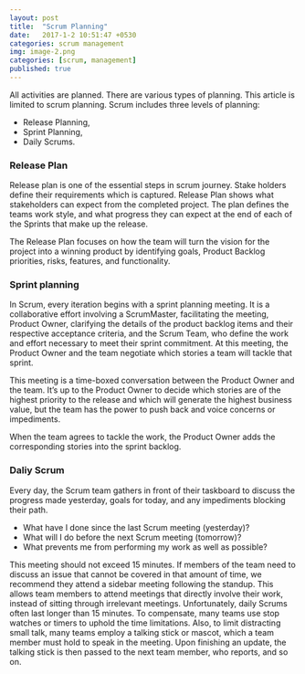 ```yaml
---
layout: post
title:  "Scrum Planning"
date:   2017-1-2 10:51:47 +0530
categories: scrum management
img: image-2.png
categories: [scrum, management]
published: true
---
```


All activities are planned. There are various types of planning. This article is limited to scrum planning. Scrum includes three levels of planning: 

- Release Planning, 
- Sprint Planning, 
- Daily Scrums.

### Release Plan

Release plan is one of the essential steps in scrum journey. Stake holders define their requirements which is captured. Release Plan shows what stakeholders can expect from the completed project. The plan defines the teams work style, and what progress they can expect at the end of each of the Sprints that make up the release. 

The Release Plan focuses on how the team will turn the vision for the project into a winning product by identifying goals, Product Backlog priorities, risks, features, and functionality.

### Sprint planning

In Scrum, every iteration begins with a sprint planning meeting. It is a collaborative effort involving a ScrumMaster, facilitating the meeting, Product Owner, clarifying the details of the product backlog items and their respective acceptance criteria, and the Scrum Team, who define the work and effort necessary to meet their sprint commitment. At this meeting, the Product Owner and the team negotiate which stories a team will tackle that sprint. 

This meeting is a time-boxed conversation between the Product Owner and the team. It’s up to the Product Owner to decide which stories are of the highest priority to the release and which will generate the highest business value, but the team has the power to push back and voice concerns or impediments.

When the team agrees to tackle the work, the Product Owner adds the corresponding stories into the sprint backlog. 


### Daliy Scrum

Every day, the Scrum team gathers in front of their taskboard to discuss the progress made yesterday, goals for today, and any impediments blocking their path.

- What have I done since the last Scrum meeting (yesterday)?
- What will I do before the next Scrum meeting (tomorrow)?
- What prevents me from performing my work as well as possible?

This meeting should not exceed 15 minutes. If members of the team need to discuss an issue that cannot be covered in that amount of time, we recommend they attend a sidebar meeting following the standup. This allows team members to attend meetings that directly involve their work, instead of sitting through irrelevant meetings. Unfortunately, daily Scrums often last longer than 15 minutes. To compensate, many teams use stop watches or timers to uphold the time limitations. Also, to limit distracting small talk, many teams employ a talking stick or mascot, which a team member must hold to speak in the meeting. Upon finishing an update, the talking stick is then passed to the next team member, who reports, and so on.

